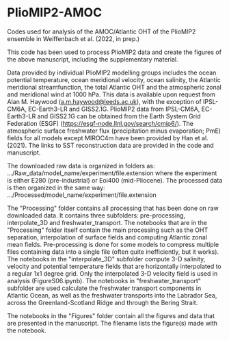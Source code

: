 # PlioMIP2-AMOC
Codes used for analysis of the AMOC/Atlantic OHT of the PlioMIP2 ensemble in Weiffenbach et al. (2022, in prep.)

This code has been used to process PlioMIP2 data and create the figures of the above manuscript, including the supplementary material. 

Data provided by individual PlioMIP2 modelling groups includes the ocean potential temperature, ocean meridional velocity, ocean salinity, the Atlantic meridional streamfunction, the total Atlantic OHT and the atmospheric zonal and meridional wind at 1000 hPa.
This data is available upon request from Alan M. Haywood (a.m.haywood@leeds.ac.uk), with the exception of IPSL-CM6A, EC-Earth3-LR and GISS2.1G. PlioMIP2 data from IPSL-CM6A, EC-Earth3-LR and GISS2.1G can be obtained from the Earth System Grid Federation (ESGF) (https://esgf-node.llnl.gov/search/cmip6/).
The atmospheric surface freshwater flux (precipitation minus evaporation; PmE) fields for all models except MIROC4m have been provided by Han et al. (2021).
The links to SST reconstruction data are provided in the code and manuscript.

The downloaded raw data is organized in folders as: .../Raw_data/model_name/experiment/file.extension where the experiment is either E280 (pre-industrial) or Eoi400 (mid-Pliocene). The processed data is then organized in the same way: .../Processed/model_name/experiment/file.extension

The "Processing" folder contains all processing that has been done on raw downloaded data. It contains three subfolders: pre-processing, interpolate_3D and freshwater_transport. 
The notebooks that are in the "Processing" folder itself contain the main processing such as the OHT separation, interpolation of surface fields and computing Atlantic zonal mean fields.
Pre-processing is done for some models to compress multiple files containing data into a single file (often quite inefficiently, but it works). 
The notebooks in the "interpolate_3D" subfolder compute 3-D salinity, velocity and potential temperature fields that are horizontally interpolated to a regular 1x1 degree grid. Only the interpolated 3-D velocity field is used in analysis (FigureS06.ipynb).
The notebooks in "freshwater_transport" subfolder are used calculate the freshwater transport components in Atlantic Ocean, as well as the freshwater transports into the Labrador Sea, across the Greenland-Scotland Ridge and through the Bering Strait.

The notebooks in the "Figures" folder contain all the figures and data that are presented in the manuscript. The filename lists the figure(s) made with the notebook.
